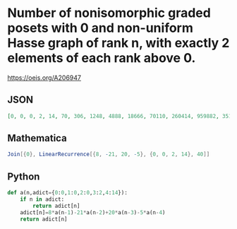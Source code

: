 # Number of nonisomorphic graded posets with 0 and non\-uniform Hasse graph of rank n, with exactly 2 elements of each rank above 0\.
https://oeis.org/A206947
## JSON
```JSON
[0, 0, 0, 2, 14, 70, 306, 1248, 4888, 18666, 70110, 260414, 959882, 3519232, 12854064, 46824210, 170243566, 618125238, 2242100898, 8126927456, 29442587720, 106626616954, 386046638142, 1397431266222, 5057790129274, 18304064121600, 66237312391776]
```
## Mathematica
```Mathematica
Join[{0}, LinearRecurrence[{8, -21, 20, -5}, {0, 0, 2, 14}, 40]]
```
## Python
```Python
def a(n,adict={0:0,1:0,2:0,3:2,4:14}):
    if n in adict:
        return adict[n]
    adict[n]=8*a(n-1)-21*a(n-2)+20*a(n-3)-5*a(n-4)
    return adict[n]
```
